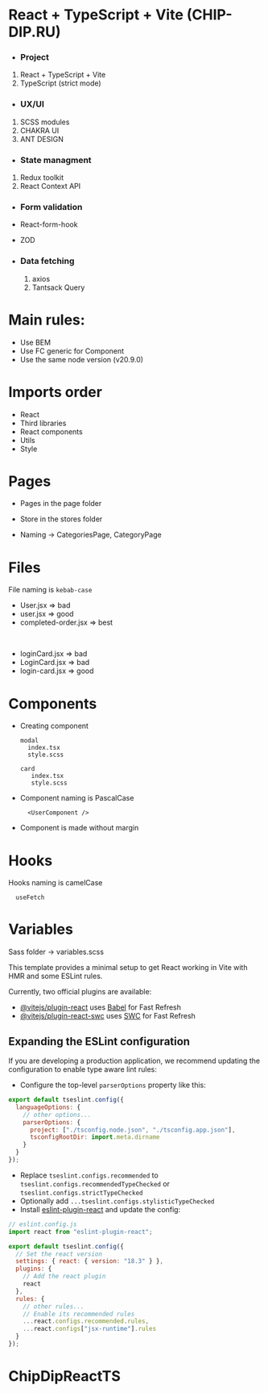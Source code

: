# React + TypeScript + Vite (CHIP-DIP.RU)

- ### Project

1. React + TypeScript + Vite
2. TypeScript (strict mode)

- ### UX/UI

1. SCSS modules
2. CHAKRA UI
3. ANT DESIGN

- ### State managment

1. Redux toolkit
2. React Context API

- ### Form validation
- React-form-hook
- ZOD

- ### Data fetching

  1. axios
  2. Tantsack Query

# Main rules:

- Use BEM
- Use FC generic for Component
- Use the same node version (v20.9.0)

# Imports order

- React
- Third libraries
- React components
- Utils
- Style

# Pages

- Pages in the page folder
- Store in the stores folder

- Naming -> CategoriesPage, CategoryPage

# Files

File naming is `kebab-case`

- User.jsx => bad
- user.jsx => good
- completed-order.jsx => best

<br />

- loginCard.jsx => bad
- LoginCard.jsx => bad
- login-card.jsx => good

# Components

- Creating component

  ```
  modal
    index.tsx
    style.scss

  card
     index.tsx
     style.scss
  ```

- Component naming is PascalCase

  ```
    <UserComponent />
  ```

- Component is made without margin

# Hooks

Hooks naming is camelCase

```
  useFetch
```

# Variables

Sass folder -> variables.scss

This template provides a minimal setup to get React working in Vite with HMR and some ESLint rules.

Currently, two official plugins are available:

- [@vitejs/plugin-react](https://github.com/vitejs/vite-plugin-react/blob/main/packages/plugin-react/README.md) uses [Babel](https://babeljs.io/) for Fast Refresh
- [@vitejs/plugin-react-swc](https://github.com/vitejs/vite-plugin-react-swc) uses [SWC](https://swc.rs/) for Fast Refresh

## Expanding the ESLint configuration

If you are developing a production application, we recommend updating the configuration to enable type aware lint rules:

- Configure the top-level `parserOptions` property like this:

```js
export default tseslint.config({
  languageOptions: {
    // other options...
    parserOptions: {
      project: ["./tsconfig.node.json", "./tsconfig.app.json"],
      tsconfigRootDir: import.meta.dirname
    }
  }
});
```

- Replace `tseslint.configs.recommended` to `tseslint.configs.recommendedTypeChecked` or `tseslint.configs.strictTypeChecked`
- Optionally add `...tseslint.configs.stylisticTypeChecked`
- Install [eslint-plugin-react](https://github.com/jsx-eslint/eslint-plugin-react) and update the config:

```js
// eslint.config.js
import react from "eslint-plugin-react";

export default tseslint.config({
  // Set the react version
  settings: { react: { version: "18.3" } },
  plugins: {
    // Add the react plugin
    react
  },
  rules: {
    // other rules...
    // Enable its recommended rules
    ...react.configs.recommended.rules,
    ...react.configs["jsx-runtime"].rules
  }
});
```
# ChipDipReactTS
